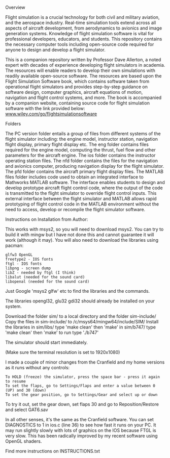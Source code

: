 Overview

Flight simulation is a crucial technology for both civil and military aviation, and the aerospace industry. Real-time simulation tools extend across all aspects of aircraft development, from aerodynamics to avionics and image generation systems. Knowledge of flight simulation software is vital for professional developers, educators, and students. 
This repository contains the necessary computer tools including open-source code required for anyone to design and develop a flight simulator.

This is a companion repository written by Professor Dave Allerton, a noted expert with decades of experience developing flight simulators in academia. 
The resources will enable readers to develop their own simulations with readily available open-source software. 
The resources are based upon the Flight Simulation Software book, which contains software taken from operational flight simulators and provides step-by-step guidance on software design, computer graphics, aircraft equations of motion, navigation and flight control systems, and more. 
The book is accompanied by a companion website, containing source code for flight simulation software with the link provided below:
www.wiley.com/go/flightsimulationsoftware


Folders

The PC version folder entails a group of files from different systems of the flight simulator including: the engine model, instructor station, navigation flight display, primary flight display etc.
The eng folder contains files required for the engine model, computing the thrust, fuel flow and other parameters for the aircraft engine.
The ios folder contains the instructor operating station files.
The nfd folder contains the files for the navigation and avionics computer, producing navigation display for the flight simulator.
The pfd folder contains the aircraft primary flight display files.
The MATLAB files folder includes code used to obtain an integrated interface to Mathworks MATLAB software. 
The interface enables students to design and develop prototype aircraft flight control code, where the output of the code is transmitted to the flight simulator to override flight control inputs. 
This external interface between the flight simulator and MATLAB allows rapid prototyping of flight control code in the MATLAB environment without the need to access, develop or recompile the flight simulator software. 

Instructions on Installation from Author: 

This works with msys2, so you will need to download msys2. You can try to build it with mingw but I have not done this and cannot guarantee it will work (although it may).
You will also need to download the libraries using pacman:

    glfw3 OpenGL
    freetype2 - IOS fonts
    ftgl - IOS fonts
    libpng - screen dump
    libZ - needed by ftgl (I think)
    libalut (needed for the sound card)
    libopenal (needed for the sound card)

Just Google 'msys2 glfw' etc to find the libraries and the commands.

The libraries opengl32, glu32 gdi32 should already be installed on your system.
 
Download the folder sim/ to a local directory and the folder sim-include/
Copy the files in sim-include/ to /c/msys64/mingw64/include/SIM/
Install the libraries
in sim/libs/ type 'make clean' then 'make'
in sim/b747/ type 'make clean' then 'make'
to run type './b747'

The simulator should start immediately.

(Make sure the terminal resolution is set to 1920x1080)

I made a couple of minor changes from the Cranfield and my home versions as it runs without any controls:

    To HOLD (freeze) the simulator, press the space bar - press it again to resume
    To set the flaps, go to Settings/Flaps and enter a value between 0 (UP) and 30 (down)
    To set the gear position, go to Settings/Gear and select up or down

To try it out, set the gear down, set flaps 30 and go to Reposition/Restore and select GAT6.sav

In all other senses, it's the same as the Cranfield software. You can set DIAGNOSTICS to 1 in ios.c (line 36) to see how fast it runs on your PC. It may run slightly slowly with lots of graphics on the IOS because FTGL is very slow. This has been radically improved by my recent software using OpenGL shaders.

Find more instructions on INSTRUCTIONS.txt
